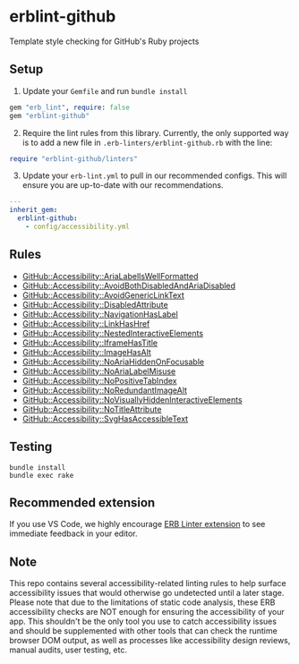 # erblint-github

Template style checking for GitHub's Ruby projects

## Setup

1. Update your `Gemfile` and run `bundle install`

``` ruby
gem "erb_lint", require: false
gem "erblint-github"
```

2. Require the lint rules from this library. Currently, the only supported way is to add a new file in `.erb-linters/erblint-github.rb` with the line:

```ruby
require "erblint-github/linters"
```

3. Update your `erb-lint.yml` to pull in our recommended configs. This will ensure you are up-to-date with our recommendations.

```yaml
---
inherit_gem:
  erblint-github:
    - config/accessibility.yml
```

## Rules

- [GitHub::Accessibility::AriaLabelIsWellFormatted](./docs/rules/accessibility/aria-label-is-well-formatted.md)
- [GitHub::Accessibility::AvoidBothDisabledAndAriaDisabled](./docs/rules/accessibility/avoid-both-disabled-and-aria-disabled.md)
- [GitHub::Accessibility::AvoidGenericLinkText](./docs/rules/accessibility/avoid-generic-link-text.md)
- [GitHub::Accessibility::DisabledAttribute](./docs/rules/accessibility/disabled-attribute.md)
- [GitHub::Accessibility::NavigationHasLabel](./docs/rules/accessibility/navigation-has-label.md)
- [GitHub::Accessibility::LinkHasHref](./docs/rules/accessibility/link-has-href.md)
- [GitHub::Accessibility::NestedInteractiveElements](./docs/rules/accessibility/nested-interactive-elements.md)
- [GitHub::Accessibility::IframeHasTitle](./docs/rules/accessibility/iframe-has-title.md)
- [GitHub::Accessibility::ImageHasAlt](./docs/rules/accessibility/image-has-alt.md)
- [GitHub::Accessibility::NoAriaHiddenOnFocusable](./docs/rules/accessibility/no-aria-hidden-on-focusable.md)
- [GitHub::Accessibility::NoAriaLabelMisuse](./docs/rules/accessibility/no-aria-label-misuse.md)
- [GitHub::Accessibility::NoPositiveTabIndex](./docs/rules/accessibility/no-positive-tab-index.md)
- [GitHub::Accessibility::NoRedundantImageAlt](./docs/rules/accessibility/no-redundant-image-alt.md)
- [GitHub::Accessibility::NoVisuallyHiddenInteractiveElements](./docs/rules/accessibility/no-visually-hidden-interactive-elements.md)
- [GitHub::Accessibility::NoTitleAttribute](./docs/rules/accessibility/no-title-attribute.md)
- [GitHub::Accessibility::SvgHasAccessibleText](./docs/rules/accessibility/svg-has-accessible-text.md)

## Testing

```
bundle install
bundle exec rake
```

## Recommended extension

If you use VS Code, we highly encourage [ERB Linter extension](https://marketplace.visualstudio.com/items?itemName=manuelpuyol.erb-linter) to see immediate feedback in your editor.

## Note

This repo contains several accessibility-related linting rules to help surface accessibility issues that would otherwise go undetected until a later stage. Please note that due to the limitations of static code analysis,
these ERB accessibility checks are NOT enough for ensuring the accessibility of your app. This shouldn't be the only tool you use to catch accessibility issues and should be supplemented with other tools that can check the runtime browser DOM output, as well as processes like accessibility design reviews, manual audits, user testing, etc.

